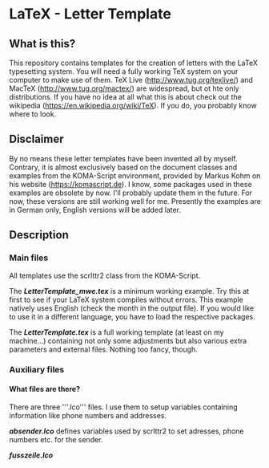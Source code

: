 # LaTeX - Letter Template
## What is this?
This repository contains templates for the creation of letters with the LaTeX typesetting system. You will need a fully working TeX system on your computer to make use of them. TeX Live (http://www.tug.org/texlive/) and MacTeX (http://www.tug.org/mactex/) are widespread, but ot hte only distributions.
If you have no idea at all what this is about check out the wikipedia (https://en.wikipedia.org/wiki/TeX). If you do, you probably know where to look.

## Disclaimer
By no means these letter templates have been invented all by myself. Contrary, it is almost exclusively based on the document classes and examples from the KOMA-Script environment, provided by Markus Kohm on his website (https://komascript.de).
I know, some packages used in these examples are obsolete by now. I'll probably update them in the future. For now, these versions are still working well for me.
Presently the examples are in German only, English versions will be added later.

## Description

### Main files
All templates use the scrlttr2 class from the KOMA-Script.

The ***LetterTemplate_mwe.tex*** is a minimum working example. Try this at first to see if your LaTeX system compiles without errors. This example natively uses English (check the month in the output file). If you would like to use it in a different language, you have to load the respective packages.

The ***LetterTemplate.tex*** is a full working template (at least on my machine...) containing not only some adjustments but also various extra parameters and external files. Nothing too fancy, though.

### Auxiliary files
#### What files are there?
There are three '''.lco''' files. I use them to setup variables containing information like phone numbers and addresses.

***absender.lco*** defines variables used by scrlttr2 to set adresses, phone numbers etc. for the sender.

***fusszeile.lco***
